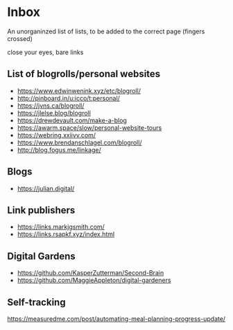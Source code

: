 # Inbox
An unorganinzed list of lists, to be added to the correct page (fingers crossed)

close your eyes, bare links

## List of blogrolls/personal websites

- https://www.edwinwenink.xyz/etc/blogroll/
- http://pinboard.in/u:icco/t:personal/
- https://jvns.ca/blogroll/
- https://jlelse.blog/blogroll
- https://drewdevault.com/make-a-blog
- https://awarm.space/slow/personal-website-tours
- https://webring.xxiivv.com/
- https://www.brendanschlagel.com/blogroll/
- http://blog.fogus.me/linkage/

## Blogs

- https://julian.digital/

## Link publishers

- https://links.markjgsmith.com/
- https://links.rsapkf.xyz/index.html

## Digital Gardens

- https://github.com/KasperZutterman/Second-Brain
- https://github.com/MaggieAppleton/digital-gardeners

## Self-tracking

https://measuredme.com/post/automating-meal-planning-progress-update/
